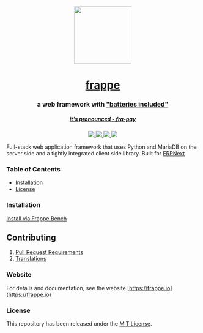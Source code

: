 
<div align="center">
    <img src=".github/frappe-bird.png" height="150">
    <h1>
        <a href="https://frappe.io">
            frappe
        </a>
    </h1>
    <h3>
        a web framework with <a href="https://www.youtube.com/watch?v=LOjk3m0wTwg">"batteries included"
    </h3>
    <h5>
        it's pronounced - <em>fra-pay</em>
    </h5>
</div>

<div align="center">
    <a href="https://travis-ci.org/frappe/frappe">
        <img src="https://img.shields.io/travis/frappe/frappe.svg?style=flat-square">
    </a>
    <a href='https://frappe.io/docs'>
        <img src='https://img.shields.io/badge/docs-📖-7575FF.svg?style=flat-square'/>
    </a>
	<a href='https://www.codetriage.com/frappe/frappe'>
		<img src='https://www.codetriage.com/frappe/frappe/badges/users.svg'>
	</a>   
    <a href='https://coveralls.io/github/frappe/frappe?branch=develop'>
        <img src='https://coveralls.io/repos/github/frappe/frappe/badge.svg?branch=develop'>
    </a>
</div>



Full-stack web application framework that uses Python and MariaDB on the server side and a tightly integrated client side library. Built for [ERPNext](https://erpnext.com)

### Table of Contents
* [Installation](#installation)
* [License](#license)

### Installation

[Install via Frappe Bench](https://github.com/frappe/bench)

## Contributing

1. [Pull Request Requirements](https://github.com/frappe/erpnext/wiki/Pull-Request-Guidelines)
1. [Translations](https://translate.erpnext.com)

### Website

For details and documentation, see the website
[https://frappe.io](https://frappe.io)

### License
This repository has been released under the [MIT License](LICENSE).
